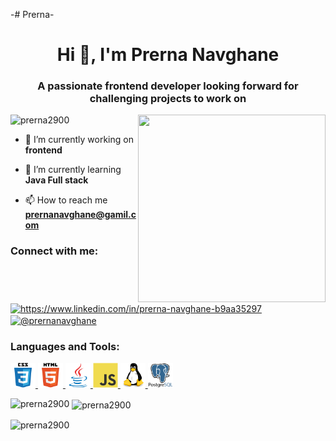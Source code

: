 -# Prerna-
<h1 align="center" backgroungcolor="purple" >Hi 👋, I'm Prerna Navghane</h1>
<h3 align="center">A passionate frontend developer looking forward for challenging projects to work on</h3>
<img align="right" width="300" height="300" src="https://assets-global.website-files.com/5e9aa66fd3886aa2b4ec01ca/629f38b64b229b67b36cc297_giphy%20(16).gif">

<p align="left"> <img src="https://komarev.com/ghpvc/?username=prerna2900&label=Profile%20views&color=0e75b6&style=flat" alt="prerna2900" /> </p>

- 🔭 I’m currently working on **frontend**

- 🌱 I’m currently learning **Java Full stack**

- 📫 How to reach me **prernanavghane@gamil.com**

<h3 align="left">Connect with me:</h3>
<p align="left">
<a href="https://linkedin.com/in/https://www.linkedin.com/in/prerna-navghane-b9aa35297" target="blank"><img align="center" src="https://raw.githubusercontent.com/rahuldkjain/github-profile-readme-generator/master/src/images/icons/Social/linked-in-alt.svg" alt="https://www.linkedin.com/in/prerna-navghane-b9aa35297" height="30" width="40" /></a>
<a href="https://www.hackerrank.com/@prernanavghane" target="blank"><img align="center" src="https://raw.githubusercontent.com/rahuldkjain/github-profile-readme-generator/master/src/images/icons/Social/hackerrank.svg" alt="@prernanavghane" height="30" width="40" /></a>
</p>

<h3 align="left">Languages and Tools:</h3>
<p align="left"> <a href="https://www.w3schools.com/css/" target="_blank" rel="noreferrer"> <img src="https://raw.githubusercontent.com/devicons/devicon/master/icons/css3/css3-original-wordmark.svg" alt="css3" width="40" height="40"/> </a> <a href="https://www.w3.org/html/" target="_blank" rel="noreferrer"> <img src="https://raw.githubusercontent.com/devicons/devicon/master/icons/html5/html5-original-wordmark.svg" alt="html5" width="40" height="40"/> </a> <a href="https://www.java.com" target="_blank" rel="noreferrer"> <img src="https://raw.githubusercontent.com/devicons/devicon/master/icons/java/java-original.svg" alt="java" width="40" height="40"/> </a> <a href="https://developer.mozilla.org/en-US/docs/Web/JavaScript" target="_blank" rel="noreferrer"> <img src="https://raw.githubusercontent.com/devicons/devicon/master/icons/javascript/javascript-original.svg" alt="javascript" width="40" height="40"/> </a> <a href="https://www.linux.org/" target="_blank" rel="noreferrer"> <img src="https://raw.githubusercontent.com/devicons/devicon/master/icons/linux/linux-original.svg" alt="linux" width="40" height="40"/> </a> <a href="https://www.postgresql.org" target="_blank" rel="noreferrer"> <img src="https://raw.githubusercontent.com/devicons/devicon/master/icons/postgresql/postgresql-original-wordmark.svg" alt="postgresql" width="40" height="40"/> </a> </p>

<p><img align="left" src="https://github-readme-stats.vercel.app/api/top-langs?username=prerna2900&show_icons=true&locale=en&layout=compact" alt="prerna2900" /></p>

<p>&nbsp;<img align="center" src="https://github-readme-stats.vercel.app/api?username=prerna2900&show_icons=true&locale=en" alt="prerna2900" /></p>

<p><img align="center" src="https://github-readme-streak-stats.herokuapp.com/?user=prerna2900&" alt="prerna2900" /></p>
<!---
Prerna2900/Prerna2900 is a ✨ special ✨ repository because its `README.md` (this file) appears on your GitHub profile.
You can click the Preview link to take a look at your changes.
--->
